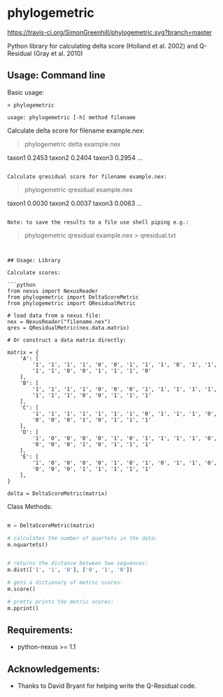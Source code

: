 # phylogemetric

https://travis-ci.org/SimonGreenhill/phylogemetric.svg?branch=master

Python library for calculating delta score (Holland et al. 2002) and Q-Residual (Gray et al. 2010)

## Usage: Command line

Basic usage: 

```
> phylogemetric

usage: phylogemetric [-h] method filename
```

Calculate delta score for filename example.nex:

> phylogemetric delta example.nex

taxon1              0.2453
taxon2              0.2404
taxon3              0.2954
...
```

Calculate qresidual score for filename example.nex:

```
> phylogemetric qresidual example.nex

taxon1              0.0030
taxon2              0.0037
taxon3              0.0063
...
```

Note: to save the results to a file use shell piping e.g.:

```
> phylogemetric qresidual example.nex > qresidual.txt
```


## Usage: Library

Calculate scores:

```python
from nexus import NexusReader
from phylogemetric import DeltaScoreMetric
from phylogemetric import QResidualMetric

# load data from a nexus file:
nex = NexusReader("filename.nex")
qres = QResidualMetric(nex.data.matrix)

# Or construct a data matrix directly: 

matrix = {
    'A': [
        '1', '1', '1', '1', '0', '0', '1', '1', '1', '0', '1', '1',
        '1', '1', '0', '0', '1', '1', '1', '0'
    ],
    'B': [
        '1', '1', '1', '1', '0', '0', '0', '1', '1', '1', '1', '1',
        '1', '1', '1', '0', '0', '1', '1', '1'
    ],
    'C': [
        '1', '1', '1', '1', '1', '1', '1', '0', '1', '1', '1', '0',
        '0', '0', '0', '1', '0', '1', '1', '1'
    ],
    'D': [
        '1', '0', '0', '0', '0', '1', '0', '1', '1', '1', '1', '0',
        '0', '0', '0', '1', '0', '1', '1', '1'
    ],
    'E': [
        '1', '0', '0', '0', '0', '1', '0', '1', '0', '1', '1', '0',
        '0', '0', '0', '1', '1', '1', '1', '1'
    ],
}

delta = DeltaScoreMetric(matrix)
```

Class Methods:

```python

m = DeltaScoreMetric(matrix)

# calculates the number of quartets in the data:
m.nquartets()


# returns the distance between two sequences:
m.dist(['1', '1', '0'], ['0', '1', '0'])

# gets a dictionary of metric scores:
m.score()

# pretty prints the metric scores:
m.pprint()

```


## Requirements:

* python-nexus >= 1.1

## Acknowledgements:

* Thanks to David Bryant for helping write the Q-Residual code.
